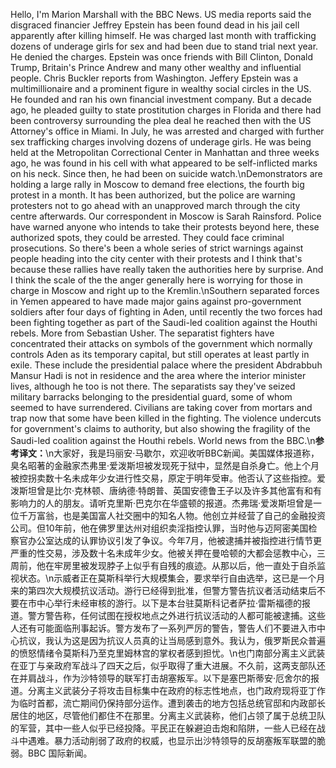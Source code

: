 Hello, I'm Marion Marshall with the BBC News. US media reports said the disgraced financier Jeffrey Epstein has been found dead in his jail cell apparently after killing himself. He was charged last month with trafficking dozens of underage girls for sex and had been due to stand trial next year. He denied the charges. Epstein was once friends with Bill Clinton, Donald Trump, Britain's Prince Andrew and many other wealthy and influential people. Chris Buckler reports from Washington. Jeffery Epstein was a multimillionaire and a prominent figure in wealthy social circles in the US. He founded and ran his own financial investment company. But a decade ago, he pleaded guilty to state prostitution charges in Florida and there had been controversy surrounding the plea deal he reached then with the US Attorney's office in Miami. In July, he was arrested and charged with further sex trafficking charges involving dozens of underage girls. He was being held at the Metropolitan Correctional Center in Manhattan and three weeks ago, he was found in his cell with what appeared to be self-inflicted marks on his neck. Since then, he had been on suicide watch.\nDemonstrators are holding a large rally in Moscow to demand free elections, the fourth big protest in a month. It has been authorized, but the police are warning protesters not to go ahead with an unapproved march through the city centre afterwards. Our correspondent in Moscow is Sarah Rainsford. Police have warned anyone who intends to take their protests beyond here, these authorized spots, they could be arrested. They could face criminal prosecutions. So there's been a whole series of strict warnings against people heading into the city center with their protests and I think that's because these rallies have really taken the authorities here by surprise. And I think the scale of the the anger generally here is worrying for those in charge in Moscow and right up to the Kremlin.\nSouthern separated forces in Yemen appeared to have made major gains against pro-government soldiers after four days of fighting in Aden, until recently the two forces had been fighting together as part of the Saudi-led coalition against the Houthi rebels. More from Sebastian Usher. The separatist fighters have concentrated their attacks on symbols of the government which normally controls Aden as its temporary capital, but still operates at least partly in exile. These include the presidential palace where the president Abdrabbuh Mansur Hadi is not in residence and the area where the interior minister lives, although he too is not there. The separatists say they've seized military barracks belonging to the presidential guard, some of whom seemed to have surrendered. Civilians are taking cover from mortars and trap now that some have been killed in the fighting. The violence undercuts for government's claims to authority, but also showing the fragility of the Saudi-led coalition against the Houthi rebels. World news from the BBC.\n**参考译文：**\n大家好，我是玛丽安·马歇尔，欢迎收听BBC新闻。美国媒体报道称，臭名昭著的金融家杰弗里·爱泼斯坦被发现死于狱中，显然是自杀身亡。他上个月被控拐卖数十名未成年少女进行性交易，原定于明年受审。他否认了这些指控。爱泼斯坦曾是比尔·克林顿、唐纳德·特朗普、英国安德鲁王子以及许多其他富有和有影响力的人的朋友。请听克里斯·巴克尔在华盛顿的报道。杰弗瑞·爱泼斯坦曾是一位千万富翁，也是美国富人社交圈中的知名人物。他创立并经营了自己的金融投资公司。但10年前，他在佛罗里达州对组织卖淫指控认罪，当时他与迈阿密美国检察官办公室达成的认罪协议引发了争议。今年7月，他被逮捕并被指控进行情节更严重的性交易，涉及数十名未成年少女。他被关押在曼哈顿的大都会惩教中心，三周前，他在牢房里被发现脖子上似乎有自残的痕迹。从那以后，他一直处于自杀监视状态。\n示威者正在莫斯科举行大规模集会，要求举行自由选举，这已是一个月来的第四次大规模抗议活动。游行已经得到批准，但警方警告抗议者活动结束后不要在市中心举行未经审核的游行。以下是本台驻莫斯科记者萨拉·雷斯福德的报道。警方警告称，任何试图在授权地点之外进行抗议活动的人都可能被逮捕。这些人还有可能面临刑事起诉。警方发布了一系列严厉的警告，警告人们不要进入市中心抗议，我认为这是因为抗议人员真的让当局感到意外。我认为，俄罗斯民众普遍的愤怒情绪令莫斯科乃至克里姆林宫的掌权者感到担忧。\n也门南部分离主义武装在亚丁与亲政府军战斗了四天之后，似乎取得了重大进展。不久前，这两支部队还在并肩战斗，作为沙特领导的联军打击胡塞叛军。以下是塞巴斯蒂安·厄舍尔的报道。分离主义武装分子将攻击目标集中在政府的标志性地点，也门政府现将亚丁作为临时首都，流亡期间仍保持部分运作。遭到袭击的地方包括总统官邸和内政部长居住的地区，尽管他们都住不在那里。分离主义武装称，他们占领了属于总统卫队的军营，其中一些人似乎已经投降。平民正在躲避迫击炮和陷阱，一些人已经在战斗中遇难。暴力活动削弱了政府的权威，也显示出沙特领导的反胡塞叛军联盟的脆弱。BBC 国际新闻。
        
